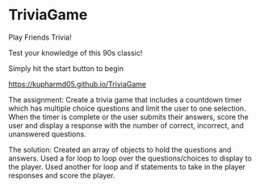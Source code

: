 # TriviaGame

Play Friends Trivia!

Test your knowledge of this 90s classic!

Simply hit the start button to begin

https://kupharmd05.github.io/TriviaGame

The assignment:  Create a trivia game that includes a countdown timer which has multiple choice questions and limit the user to one selection.  When the timer is complete or the user submits their answers, score the user and display a response with the number of correct, incorrect, and unanswered questions.

The solution:  Created an array of objects to hold the questions and answers.  Used a for loop to loop over the questions/choices to display to the player.  Used another for loop and if statements to take in the player responses and score the player.